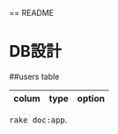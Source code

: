 == README

# DB設計
##users table

| colum | type | option |
|:------|-----:|:------:|
<tt>rake doc:app</tt>.
